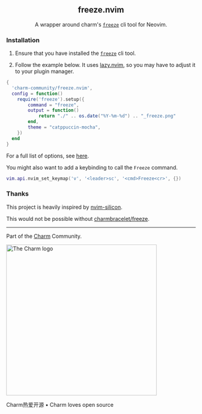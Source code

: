 <p align="center">
    <h2 align="center">freeze.nvim</h3>
</p>

<p align="center">
    A wrapper around charm's <a href="https://github.com/charmbracelet/freeze"><code>freeze</code></a> cli tool for Neovim.
</p>

### Installation

1) Ensure that you have installed the [`freeze`][freeze] cli tool.

2) Follow the example below. It uses [lazy.nvim](https://github.com/folke/lazy.nvim), so you may have to adjust it to your plugin manager.

```lua
{
  'charm-community/freeze.nvim',
  config = function()
    require('freeze').setup({
        command = "freeze",
        output = function()
            return "./" .. os.date("%Y-%m-%d") .. "_freeze.png"
        end,
        theme = "catppuccin-mocha",
    })
  end
}
```

For a full list of options, see [here](https://github.com/isabelroses/charm-freeze.nvim/blob/b4c80e67e8a9fc525bd10633d04b5bfca2f2862e/lua/charm-freeze/init.lua#L17-L44).

You might also want to add a keybinding to call the `Freeze` command.

```lua
vim.api.nvim_set_keymap('v', '<leader>sc', '<cmd>Freeze<cr>', {})
```

### Thanks

This project is heavily inspired by [nvim-silicon](https://github.com/michaelrommel/nvim-silicon).

This would not be possible without [charmbracelet/freeze][freeze].

[freeze]: https://github.com/charmbracelet/freeze

---

Part of the [Charm](https://charm.sh) Community.

<a href="https://charm.sh/">
  <img
    alt="The Charm logo"
    width="400"
    src="https://stuff.charm.sh/charm-badge.jpg"
  />
</a>

Charm热爱开源 • Charm loves open source

